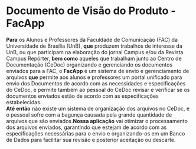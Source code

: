 # Documento de Visão do Produto - FacApp

**Para** os Alunos e Professores da Faculdade de Comunicação (FAC) da Universidade de Brasília (UnB), **que** produzem trabalhos de interesse da UnB, ou que participam na elaboração do jornal Campus e/ou da Revista Campus Repórter, **bem como** aqueles que trabalham junto ao Centro de Documentação (CeDoc) organizando e gerenciando os documentos enviados para a FAC, o **FacApp** é um sistema de envio e gerenciamento de arquivos **que** permite aos alunos e professores um portal unificado para envio dos Documentos de acordo com as necessidades e especificações do CeDoc, e permite também ao pessoal do CeDoc revisar e verificar se os documentos enviados estão de acordo com as especificações estabelecidas.   
**Até então** não existe um sistema de organização dos arquivos no CeDoc, e o pessoal sofre com a bagunça causada pela grande quantidade de arquivos que são enviados.**Nossa aplicação** vai otimizar o processamento dos arquivos enviados, garantindo que estejam de acordo com as especificações necessárias para o envio e organizando-os em um Banco de Dados para facilitar sua revisão e posterior aceitação ou descarte.